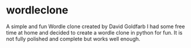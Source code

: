 # wordleclone
A simple and fun Wordle clone created by David Goldfarb 
I had some free time at home and decided to create a wordle clone in python for fun. It is not fully polished and complete but works well enough.
